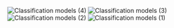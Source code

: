 ![Classification models (4)](https://github.com/user-attachments/assets/36d780bf-4fc3-4791-bd6b-72cf63278d4e)
![Classification models (3)](https://github.com/user-attachments/assets/fde89aea-06fa-4f73-a3d3-2ef61fb7a280)
![Classification models (2)](https://github.com/user-attachments/assets/41fa13fc-20e0-498a-981b-6b1ce0a95f39)
![Classification models (1)](https://github.com/user-attachments/assets/f6c91ee5-d2d1-4cba-9d4f-f2967e6b0101)
